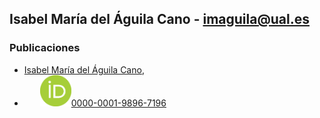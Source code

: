 
## Isabel María del Águila Cano - imaguila@ual.es

### Publicaciones

- [Isabel María del Águila Cano](http://brujula.ual.es/authors/8.html),
- &ensp;&ensp;&ensp; <img src="/iconos/orcid.png" style="width:50px;height:50px;">[0000-0001-9896-7196](https://orcid.org/0000-0001-9896-7196)
